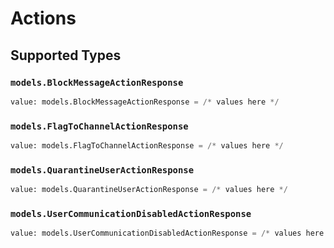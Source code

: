 # Actions


## Supported Types

### `models.BlockMessageActionResponse`

```python
value: models.BlockMessageActionResponse = /* values here */
```

### `models.FlagToChannelActionResponse`

```python
value: models.FlagToChannelActionResponse = /* values here */
```

### `models.QuarantineUserActionResponse`

```python
value: models.QuarantineUserActionResponse = /* values here */
```

### `models.UserCommunicationDisabledActionResponse`

```python
value: models.UserCommunicationDisabledActionResponse = /* values here */
```

